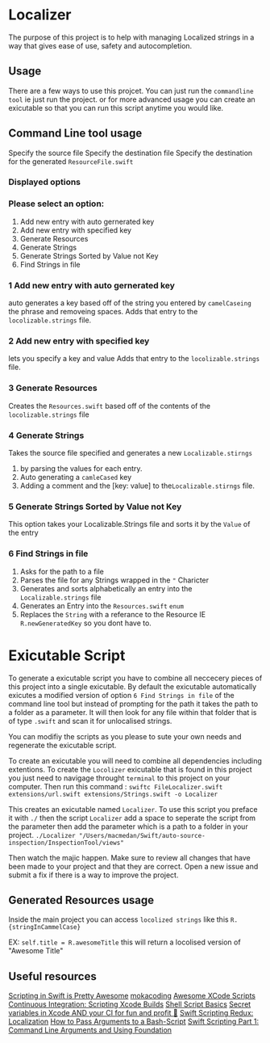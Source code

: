 #  Localizer

The purpose of this project is to help with managing Localized strings in a way that gives ease of use, safety and autocompletion.

## Usage

There are a few ways to use this projcet. You can just run the `commandline tool` ie just run the project.
or
for more advanced usage you can create an exicutable so that you can run this script anytime you would like.

## Command Line tool usage

Specify the source file
Specify the destination file
Specify the destination for the generated `ResourceFile.swift`

### Displayed options

### Please select an option:
1) Add new entry with auto gernerated key
2) Add new entry with specified key
3) Generate Resources
4) Generate Strings
5) Generate Strings Sorted by Value not Key
6) Find Strings in file


### 1 Add new entry with auto gernerated key

auto generates a key based off of the string you entered by  `camelCaseing` the phrase and removeing spaces.
Adds that entry to the `locolizable.strings` file.

### 2 Add new entry with specified key
lets you specify a key and value
Adds that entry to the `locolizable.strings` file.

### 3 Generate Resources
Creates the `Resources.swift` based off of the contents of the `locolizable.strings` file

### 4 Generate Strings
Takes the source file specified and generates a new `Localizable.stirngs`
1) by parsing the values for each entry.
2) Auto generating a `camleCased` key
3) Adding a comment and the [key: value] to the`Localizable.stirngs` file.

### 5 Generate Strings Sorted by Value not Key
This option takes your Localizable.Strings file and sorts it by the `Value` of the entry

### 6 Find Strings in file
1) Asks for the path to a file
2) Parses the file for any Strings wrapped in the `"` Charicter
3) Generates and sorts alphabetically an entry into the `Localizable.strings` file
4) Generates an Entry into the `Resources.swift` `enum`
5) Replaces the `String` with a referance to the Resource IE `R.newGeneratedKey` so you dont have to.

# Exicutable Script

To generate a exicutable script you have to combine all neccecery pieces of this project into a single exicutable. By default the exicutable automatically exicutes a modified version of option `6 Find Strings in file` of the command line tool but instead of prompting for the path it takes the path to a folder as a parameter. It will then look for any file within that folder that is of type `.swift` and scan it for unlocalised strings.

You can modifiy the scripts as you please to sute your own needs and regenerate the exicutable script.

To create an exicutable you will need to combine all dependencies including extentions. To create the `Locolizer` exicutable that is found in this project you just need to navigage throught `terminal` to this project on your computer. Then run this command :
`swiftc FileLocalizer.swift extensions/url.swift extensions/Strings.swift -o Localizer`

This creates an exicutable named `Localizer`. To use this script you preface it with `./` then the script `Localizer` add a space to seperate the script from the parameter then add the parameter which is a path to a folder in your project.
`./Localizer "/Users/macmedan/Swift/auto-source-inspection/InspectionTool/views"`

Then watch the majic happen. Make sure to review all changes that have been made to your project and that they are correct. Open a new issue and submit a fix if there is a way to improve the project. 

## Generated Resources usage
Inside the main project you can access `locolized strings` like this
`R.{stringInCammelCase}`

EX: `self.title = R.awesomeTitle`
this will return a locolised version of "Awesome Title"


## Useful resources
[Scripting in Swift is Pretty Awesome](https://krakendev.io/blog/scripting-in-swift)
[mokacoding](http://www.mokacoding.com/blog/better-build-phase-scripts/)
[Awesome XCode Scripts](https://github.com/aashishtamsya/awesome-xcode-scripts#detect-fixme-todo-error-tag-on-swift-script)
[Continuous Integration: Scripting Xcode Builds](https://code.tutsplus.com/tutorials/continuous-integration-scripting-xcode-builds--pre-25512)
[Shell Script Basics](https://developer.apple.com/library/content/documentation/OpenSource/Conceptual/ShellScripting/shell_scripts/shell_scripts.html)
[Secret variables in Xcode AND your CI for fun and profit 💌](https://medium.com/flawless-app-stories/secret-variables-in-xcode-and-your-ci-for-fun-and-profit-d387a50475d7)
[Swift Scripting Redux: Localization](https://academy.realm.io/posts/altconf-ayaka-nonaka-swift-scripting-redux-localization/)
[How to Pass Arguments to a Bash-Script](https://www.lifewire.com/pass-arguments-to-bash-script-2200571)
[Swift Scripting Part 1: Command Line Arguments and Using Foundation](http://keitaito.com/blog/2017/01/15/swift-scripting-part-1-command-line-arguments.html)
